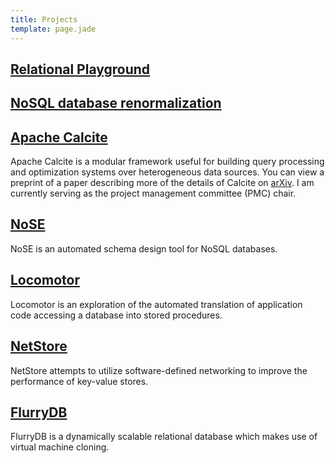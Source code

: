 ```yaml
---
title: Projects
template: page.jade
---
```


## [Relational Playground](/projects/relational-playground/)

## [NoSQL database renormalization](/projects/eson/)

## [Apache Calcite](https://calcite.apache.org)

Apache Calcite is a modular framework useful for building query processing and optimization systems over heterogeneous data sources.
You can view a preprint of a paper describing more of the details of Calcite on [arXiv](https://arxiv.org/abs/1802.10233).
I am currently serving as the project management committee (PMC) chair.

## [NoSE](/projects/NoSE/)

NoSE is an automated schema design tool for NoSQL databases.

## [Locomotor](/projects/locomotor/)

Locomotor is an exploration of the automated translation of application code accessing a database into stored procedures.

## [NetStore](https://cs.uwaterloo.ca/~xcui/projects/netstore/)

NetStore attempts to utilize software-defined networking to improve the performance of key-value stores.

## [FlurryDB](http://sysweb.cs.toronto.edu/publications/254)

FlurryDB is a dynamically scalable relational database which makes use of virtual machine cloning.
